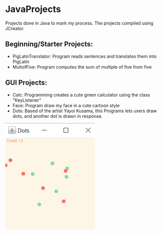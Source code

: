 # JavaProjects
<head>
  Projects done in Java to mark my process.
  The projects compiled using JCreator. 
</head>

<body>
<h2>Beginning/Starter Projects:</h2>
  <ul>
    <li>PigLatinTranslator: Program reads sentences and translates them into PigLatin</li>
    <li>MultofFive: Program computes the sum of multiple of five from five</li>
  </ul>
  
<h2>GUI Projects:</h2>
  <ul>
    <li>Calc: Programming creates a cute green calculator using the class "KeyListener"</li>
    <li>Face: Program draw my face in a cute cartoon style</li>
    <li>Dots: Based of the artist Yayoi Kusama, this Programs lets users draw dots, and another dot is drawn in response.</li>
  </ul>
  
  ![Dots Project Screenshot](https://github.com/17kimceline/JavaProjects/blob/master/Images/Screenshot%20(1).png)
</body>
